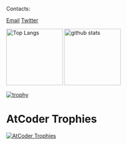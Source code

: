 Contacts:

[Email](hotmanww@gmail.com)
[Twitter](https://twitter.com/hotmanww)

<p align="left"> 
  <img alt="Top Langs" height="150px" src="https://github-readme-stats.vercel.app/api/top-langs/?username=hotman78&layout=compact&count_private=true&show_icons=true&theme=onedark" />
  <img alt="github stats" height="150px" src="https://github-readme-stats.vercel.app/api?username=hotman78&count_private=true&show_icons=true&show_icons=true&theme=onedark" />
</p>

[![trophy](https://github-profile-trophy.vercel.app/?username=hotman78&theme=onedark&column=7
)](https://github.com/ryo-ma/github-profile-trophy)

# AtCoder Trophies
[![AtCoder Trophies](https://atcoder-trophies.vercel.app/api/v1/atcoder?username=hotman78&theme=darkhub&&&rank=SSS,SS,S,AAA,AA,A)](https://github.com/KATO-Hiro/AtCoderTrophies)
